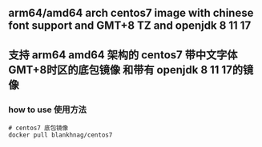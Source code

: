 ## arm64/amd64 arch centos7 image with chinese font support and GMT+8 TZ and openjdk 8 11 17
## 支持 arm64 amd64 架构的 centos7 带中文字体 GMT+8时区的底包镜像 和带有 openjdk 8 11 17的镜像

### how to use 使用方法 
```shell
# centos7 底包镜像
docker pull blankhnag/centos7
```